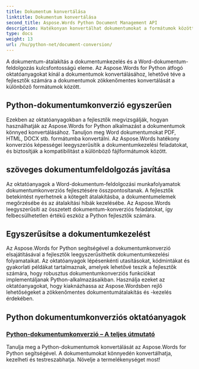 ```yaml
---
title: Dokumentum konvertálása
linktitle: Dokumentum konvertálása
second_title: Aspose.Words Python Document Management API
description: Hatékonyan konvertálhat dokumentumokat a formátumok között az Aspose.Words for Python segítségével. Egyszerűsítse a Word dokumentumfeldolgozást és egyszerűsítse a dokumentumkezelési feladatokat.
type: docs
weight: 13
url: /hu/python-net/document-conversion/
---
```


A dokumentum-átalakítás a dokumentumkezelés és a Word-dokumentum-feldolgozás kulcsfontosságú eleme. Az Aspose.Words for Python átfogó oktatóanyagokat kínál a dokumentumok konvertálásához, lehetővé téve a fejlesztők számára a dokumentumok zökkenőmentes konvertálását a különböző formátumok között.

## Python-dokumentumkonverzió egyszerűen

Ezekben az oktatóanyagokban a fejlesztők megvizsgálják, hogyan használhatják az Aspose.Words for Python alkalmazást a dokumentumok könnyed konvertálásához. Tanuljon meg Word dokumentumokat PDF, HTML, DOCX stb. formátumba konvertálni. Az Aspose.Words hatékony konverziós képességei leegyszerűsítik a dokumentumkezelési feladatokat, és biztosítják a kompatibilitást a különböző fájlformátumok között.

## szöveges dokumentumfeldolgozás javítása

Az oktatóanyagok a Word-dokumentum-feldolgozási munkafolyamatok dokumentumkonverziós fejlesztésére összpontosítanak. A fejlesztők betekintést nyerhetnek a kötegelt átalakításba, a dokumentumelemek megőrzésébe és az átalakítási hibák kezelésébe. Az Aspose.Words leegyszerűsíti az összetett dokumentum-konverziós feladatokat, így felbecsülhetetlen értékű eszköz a Python fejlesztők számára.

## Egyszerűsítse a dokumentumkezelést

Az Aspose.Words for Python segítségével a dokumentumkonverzió elsajátításával a fejlesztők leegyszerűsíthetik dokumentumkezelési folyamataikat. Az oktatóanyagok lépésenkénti utasításokat, kódmintákat és gyakorlati példákat tartalmaznak, amelyek lehetővé teszik a fejlesztők számára, hogy robusztus dokumentumkonverziós funkciókat implementáljanak Python-alkalmazásaikban. Használja ezeket az oktatóanyagokat, hogy kiaknázhassa az Aspose.Wordsben rejlő lehetőségeket a zökkenőmentes dokumentumátalakítás és -kezelés érdekében.

## Python dokumentumkonverziós oktatóanyagok
### [Python-dokumentumkonverzió – A teljes útmutató](./python-document-conversion/)
Tanulja meg a Python-dokumentumok konvertálását az Aspose.Words for Python segítségével. A dokumentumokat könnyedén konvertálhatja, kezelheti és testreszabhatja. Növelje a termelékenységet most!